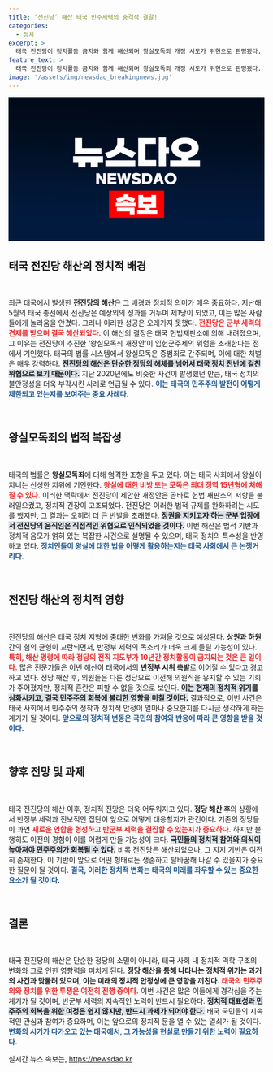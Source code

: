 ```yaml
---
title: ‘전진당’ 해산 태국 민주세력의 충격적 결말!
categories:
  - 정치
excerpt: >
  태국 전진당이 정치활동 금지와 함께 해산되며 왕실모독죄 개정 시도가 위헌으로 판명됐다. 이로 인해 반정부 시위 가능성이 제기되고, 군부의 견제가 강화된 태국 정치의 새로운 국면이 예고된다!
feature_text: >
  태국 전진당이 정치활동 금지와 함께 해산되며 왕실모독죄 개정 시도가 위헌으로 판명됐다. 이로 인해 반정부 시위 가능성이 제기되고, 군부의 견제가 강화된 태국 정치의 새로운 국면이 예고된다!
image: '/assets/img/newsdao_breakingnews.jpg'
---
```


<p><img src="/assets/img/newsdao_breakingnews.jpg" alt="ranknews 속보" /></p>

<h2 data-ke-size="size26">태국 전진당 해산의 정치적 배경</h2>

<p data-ke-size="size16">&nbsp;</p>

<p>최근 태국에서 발생한 <b>전진당의 해산</b>은 그 배경과 정치적 의미가 매우 중요하다. 지난해 5월의 태국 총선에서 전진당은 예상외의 성과를 거두며 제1당이 되었고, 이는 많은 사람들에게 놀라움을 안겼다. 그러나 이러한 성공은 오래가지 못했다. <b><span style="color: #ee2323;">전진당은 군부 세력의 견제를 받으며 결국 해산되었다.</span></b> 이 해산의 결정은 태국 헌법재판소에 의해 내려졌으며, 그 이유는 전진당이 추진한 ‘왕실모독죄 개정안’이 입헌군주제의 위험을 초래한다는 점에서 기인했다. 태국의 법률 시스템에서 왕실모독은 중범죄로 간주되며, 이에 대한 처벌은 매우 강력하다. <b><span style="background-color: #21538527;">전진당의 해산은 단순한 정당의 해체를 넘어서 태국 정치 전반에 걸친 위협으로 보기 때문이다.</span></b> 지난 2020년에도 비슷한 사건이 발생했던 만큼, 태국 정치의 불안정성을 더욱 부각시킨 사례로 언급될 수 있다. <b><span style="color: #1a5490;">이는 태국의 민주주의 발전이 어떻게 제한되고 있는지를 보여주는 중요 사례다.</span></b></p></p>

<p data-ke-size="size16">&nbsp;</p>

<h2 data-ke-size="size26">왕실모독죄의 법적 복잡성</h2>

<p data-ke-size="size16">&nbsp;</p>

<p>태국의 법률은 <b>왕실모독죄</b>에 대해 엄격한 조항을 두고 있다. 이는 태국 사회에서 왕실이 지니는 신성한 지위에 기인한다. <b><span style="color: #ee2323;">왕실에 대한 비방 또는 모독은 최대 징역 15년형에 처해질 수 있다.</span></b> 이러한 맥락에서 전진당이 제안한 개정안은 곧바로 헌법 재판소의 저항을 불러일으켰고, 정치적 긴장이 고조되었다. 전진당은 이러한 법적 규제를 완화하려는 시도를 했지만, 그 결과는 오히려 더 큰 반발을 초래했다. <b><span style="background-color: #21538527;">정권을 지키고자 하는 군부 입장에서 전진당의 움직임은 직접적인 위협으로 인식되었을 것이다.</span></b> 이번 해산은 법적 기반과 정치적 음모가 얽혀 있는 복잡한 사건으로 설명될 수 있으며, 태국 정치의 특수성을 반영하고 있다. <b><span style="color: #1a5490;">정치인들이 왕실에 대한 법을 어떻게 활용하는지는 태국 사회에서 큰 논쟁거리다.</span></b></p></p>

<p data-ke-size="size16">&nbsp;</p>

<h2 data-ke-size="size26">전진당 해산의 정치적 영향</h2>

<p data-ke-size="size16">&nbsp;</p>

<p>전진당의 해산은 태국 정치 지형에 중대한 변화를 가져올 것으로 예상된다. <b>상원과 하원</b> 간의 힘의 균형이 교란되면서, 반정부 세력의 목소리가 더욱 크게 들릴 가능성이 있다. <b><span style="color: #ee2323;">특히, 해산 명령에 따라 정당의 전직 지도부가 10년간 정치활동이 금지되는 것은 큰 일이다.</span></b> 많은 전문가들은 이번 해산이 태국에서의 <b>반정부 시위 촉발</b>로 이어질 수 있다고 경고하고 있다. 정당 해산 후, 의원들은 다른 정당으로 이전해 의원직을 유지할 수 있는 기회가 주어졌지만, 정치적 혼란은 피할 수 없을 것으로 보인다. <b><span style="background-color: #21538527;">이는 현재의 정치적 위기를 심화시키고, 결국 민주주의 회복에 불리한 영향을 미칠 것이다.</span></b> 결과적으로, 이번 사건은 태국 사회에서 민주주의 정착과 정치적 안정이 얼마나 중요한지를 다시금 생각하게 하는 계기가 될 것이다. <b><span style="color: #1a5490;">앞으로의 정치적 변동은 국민의 참여와 반응에 따라 큰 영향을 받을 것이다.</span></b></p></p>

<p data-ke-size="size16">&nbsp;</p>

<h2 data-ke-size="size26">향후 전망 및 과제</h2>

<p data-ke-size="size16">&nbsp;</p>

<p>태국 전진당의 해산 이후, 정치적 전망은 더욱 어두워지고 있다. <b>정당 해산 후</b>의 상황에서 반정부 세력과 진보적인 집단이 앞으로 어떻게 대응할지가 관건이다. 기존의 정당들이 과연 <b><span style="color: #ee2323;">새로운 연합을 형성하고 반군부 세력을 결집할 수 있는지가 중요하다.</span></b> 하지만 불행히도 이전의 경험이 이를 어렵게 만들 가능성이 크다. <b><span style="background-color: #21538527;">국민들의 정치적 참여와 의식이 높아져야 민주주의가 회복될 수 있다.</span></b> 비록 전진당은 해산되었으나, 그 지지 기반은 여전히 존재한다. 이 기반이 앞으로 어떤 형태로든 생존하고 탈바꿈해 나갈 수 있을지가 중요한 질문이 될 것이다. <b><span style="color: #1a5490;">결국, 이러한 정치적 변화는 태국의 미래를 좌우할 수 있는 중요한 요소가 될 것이다.</span></b></p></p>

<p data-ke-size="size16">&nbsp;</p>

<h2 data-ke-size="size26">결론</h2>

<p data-ke-size="size16">&nbsp;</p>

<p>태국 전진당의 해산은 단순한 정당의 소멸이 아니라, 태국 사회 내 정치적 역학 구조의 변화와 그로 인한 영향력을 미치게 된다. <b>정당 해산을 통해 나타나는 정치적 위기는 과거의 사건과 맞물려 있으며, 이는 미래의 정치적 안정성에 큰 영향을 끼친다.</b> <b><span style="color: #ee2323;">태국의 민주주의와 정치를 위한 투쟁은 여전히 진행 중이다.</span></b> 이번 사건은 많은 이들에게 경각심을 주는 계기가 될 것이며, 반군부 세력의 지속적인 노력이 반드시 필요하다. <b><span style="background-color: #21538527;">정치적 대표성과 민주주의 회복을 위한 여정은 쉽지 않지만, 반드시 과제가 되어야 한다.</span></b> 태국 국민들의 지속적인 관심과 참여가 중요하며, 이는 앞으로의 정치적 문을 열 수 있는 열쇠가 될 것이다. <b><span style="color: #1a5490;">변화의 시기가 다가오고 있는 태국에서, 그 가능성을 현실로 만들기 위한 노력이 필요하다.</span></b></p></p>
실시간 뉴스 속보는, <a href="https://newsdao.kr" rel="dofollow">https://newsdao.kr</a>


